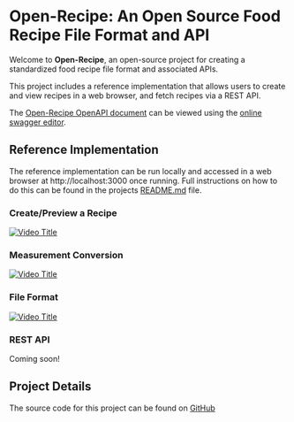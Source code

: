 # Open-Recipe: An Open Source Food Recipe File Format and API

Welcome to **Open-Recipe**, an open-source project for creating a standardized food recipe file format and associated APIs.

This project includes a reference implementation that allows users to create and view recipes in a web browser, and fetch
recipes via a REST API.

The [Open-Recipe OpenAPI document](https://raw.githubusercontent.com/pbutland/open-recipe/refs/heads/main/open-recipe.yaml) can be viewed using the [online swagger editor](https://editor.swagger.io/?url=https://raw.githubusercontent.com/pbutland/open-recipe/refs/heads/main/open-recipe.yaml).

## Reference Implementation

The reference implementation can be run locally and accessed in a web browser at http://localhost:3000 once running.
Full instructions on how to do this can be found in the projects [README.md](https://github.com/pbutland/open-recipe/blob/main/README.md) file.

### Create/Preview a Recipe

[![Video Title](https://img.youtube.com/vi/MdOb-hP4yJ8/maxresdefault.jpg)](https://youtu.be/MdOb-hP4yJ8)

### Measurement Conversion

[![Video Title](https://img.youtube.com/vi/Vi2dWtnwJZ4/maxresdefault.jpg)](https://youtu.be/Vi2dWtnwJZ4)

### File Format

[![Video Title](https://img.youtube.com/vi/Gz7_tvN99w8/maxresdefault.jpg)](https://youtu.be/Gz7_tvN99w8)

### REST API

Coming soon!

## Project Details

The source code for this project can be found on [GitHub](https://github.com/pbutland/open-recipe)
